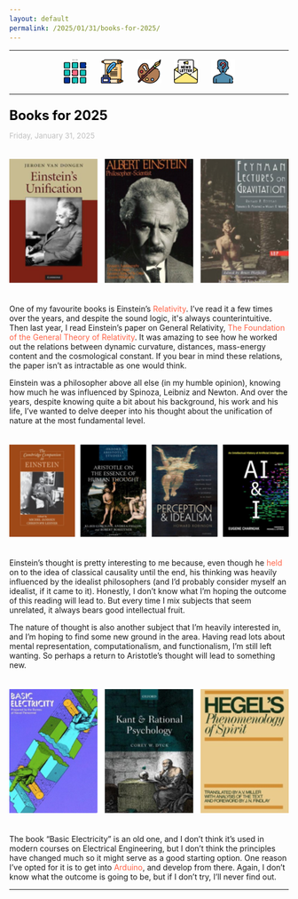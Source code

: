 ```yaml
---
layout: default
permalink: /2025/01/31/books-for-2025/
---
```

<center>
<hr width="100%" size="3">
<div class="container">
        <a href="https://ellisjalia.com"><img src="/assets/icons/menu.png" style="width:43px;height:43px;justify-content:center;display:inline-block;border:1px;margin: 0px 8px;padding:2px;"/></a>
        <a href="https://ellisjalia.com/essays"><img src="/assets/icons/quill.png" style="width:43px;height:43px;justify-content:center;display:inline-block;border:1px;margin: 0px 8px;padding:2px;"/></a>
        <a href="https://ellisjalia.com/art"><img src="/assets/icons/paint-palette.png" style="width:43px;height:43px;justify-content:center;display:inline-block;border:1px;margin: 0px 8px;padding:2px;"/></a>
        <a href="https://ellisjalia.com/newsletter"><img src="/assets/icons/newsletter.png" style="width:43px;height:43px;justify-content:center;display:inline-block;border:1px;margin: 0px 8px;padding:2px;"/></a>
        <a href="https://ellisjalia.com/about"><img src="/assets/icons/unknown.png" style="width:43px;height:43px;justify-content:center;display:inline-block;border:1px;margin: 0px 8px;padding:2px;"/></a>
 </div>
  <hr width="100%" size="3">
  </center>
<style>
a {
color: black;
text-decoration: none;
}
a:hover {
  color: tomato;
  text-decoration: none;
}
</style>

<p style="font-size:1.7em; margin-bottom:0"><a href="https://ellisjalia.com/2025/01/31/books-for-2025/"><b>Books for 2025</b></a></p>
<p style="font-size:0.95em; color: silver">Friday, January 31, 2025</p>

<center><img src="/assets/images/books-for-2025-1.png" style="margin-bottom:1.5em; margin-top: 1.5em;"></center>

<p>One of my favourite books is Einstein’s <a href="https://www.amazon.co.uk/Relativity-Special-General-Penguin-Classics/dp/0143039822" style="color:tomato">Relativity</a>. I’ve read it a few times over the years, and despite the sound logic, it's always counterintuitive. Then last year, I read Einstein’s paper on General Relativity, <a href="https://einsteinpapers.press.princeton.edu/vol6-trans/158" style="color:tomato">The Foundation of the General Theory of Relativity</a>. It was amazing to see how he worked out the relations between dynamic curvature, distances, mass-energy content and the cosmological constant. If you bear in mind these relations, the paper isn’t as intractable as one would think.</p>

<p>Einstein was a philosopher above all else (in my humble opinion), knowing how much he was influenced by Spinoza, Leibniz and Newton. And over the years, despite knowing quite a bit about his background, his work and his life, I’ve wanted to delve deeper into his thought about the unification of nature at the most fundamental level.</p>

<center><img src="/assets/images/books-for-2025-2.png" style="margin-bottom:1.5em; margin-top: 1.5em;"></center>

<p>Einstein’s thought is pretty interesting to me because, even though he <a href="https://www.amazon.co.uk/Subtle-Lord-Science-Albert-Einstein/dp/0192806726" style="color:tomato">held</a> on to the idea of classical causality until the end, his thinking was heavily influenced by the idealist philosophers (and I’d probably consider myself an idealist, if it came to it). Honestly, I don’t know what I’m hoping the outcome of this reading will lead to. But every time I mix subjects that seem unrelated, it always bears good intellectual fruit.</p>

<p>The nature of thought is also another subject that I’m heavily interested in, and I’m hoping to find some new ground in the area. Having read lots about mental representation, computationalism, and functionalism, I’m still left wanting. So perhaps a return to Aristotle’s thought will lead to something new.</p>

<center><img src="/assets/images/books-for-2025-3.png" style="margin-bottom:1.5em; margin-top: 1.5em;"></center>

<p>The book “Basic Electricity” is an old one, and I don’t think it’s used in modern courses on Electrical Engineering, but I don’t think the principles have changed much so it might serve as a good starting option. One reason I’ve opted for it is to get into <a href="https://www.arduino.cc/en/Guide/Introduction" style="color:tomato">Arduino</a>, and develop from there. Again, I don’t know what the outcome is going to be, but if I don’t try, I’ll never find out.</p>

<hr>